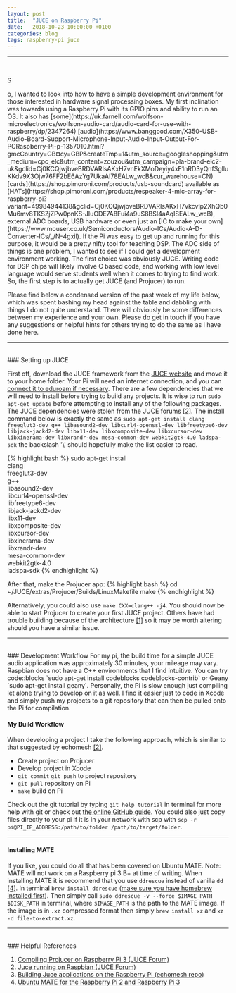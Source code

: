 ```yaml
---
layout: post
title:  "JUCE on Raspberry Pi"
date:   2018-10-23 10:00:00 +0100
categories: blog
tags: raspberry-pi juce
---
```

***
<br/>
<p><span class="firstcharacter">S</span></p>o, I wanted to look into how to have a simple development environment for those interested in hardware signal processing boxes. My first inclination was towards using a Raspberry Pi with its GPIO pins and ability to run an OS. It also has [some](https://uk.farnell.com/wolfson-microelectronics/wolfson-audio-card/audio-card-for-use-with-raspberry/dp/2347264) [audio](https://www.banggood.com/X350-USB-Audio-Board-Support-Microphone-Input-Audio-Input-Output-For-PCRaspberry-Pi-p-1357010.html?gmcCountry=GB&currency=GBP&createTmp=1&utm_source=googleshopping&utm_medium=cpc_elc&utm_content=zouzou&utm_campaign=pla-brand-elc2-uk&gclid=Cj0KCQjwjbveBRDVARIsAKxH7vnEkXMoDeyiy4xF1nRD3yQnfSglluKKdv9X3Ojw76FF2bE6AzYg7UkaAl78EALw_wcB&cur_warehouse=CN) [cards](https://shop.pimoroni.com/products/usb-soundcard) available as [HATs](https://shop.pimoroni.com/products/respeaker-4-mic-array-for-raspberry-pi?variant=49984944138&gclid=Cj0KCQjwjbveBRDVARIsAKxH7vkcvlp2XhQb0Mu6mv8TKSZjZPw0pnKS-JIuODE7A8Fui4a9uS8BSI4aAqISEALw_wcB), external ADC boards, USB hardware or even just an [IC to make your own](https://www.mouser.co.uk/Semiconductors/Audio-ICs/Audio-A-D-Converter-ICs/_/N-4gxil). If the Pi was easy to get up and running for this purpose, it would be a pretty nifty tool for teaching DSP. The ADC side of things is one problem, I wanted to see if I could get a development environment working. The first choice was obviously JUCE. Writing code for DSP chips will likely involve C based code, and working with low level language would serve students well when it comes to trying to find work. So, the first step is to actually get JUCE (and Projucer) to run.

Please find below a condensed version of the past week of my life below, which was spent bashing my head against the table and dabbling with things I do not quite understand. There will obviously be some differences between my experience and your own. Please do get in touch if you have any suggestions or helpful hints for others trying to do the same as I have done here.


***
<br/>
### Setting up JUCE

First off, download the JUCE framework from the [JUCE website](https://shop.juce.com/get-juce/download) and move it to your home folder. Your Pi will need an internet connection, and you can [connect it to eduroam if necessary](https://mhamilt.github.io/blog/2018/08/29/connect-raspberry-pi-to-eduroam.html). There are a few dependencies that we will need to install before trying to build any projects. It is wise to run `sudo apt-get update` before attempting to install any of the following packages. The JUCE dependencies were stolen from the JUCE forums [\[2\]](#helpful-references). The install command below is exactly the same as `sudo apt-get install clang freeglut3-dev g++ libasound2-dev libcurl4-openssl-dev libfreetype6-dev libjack-jackd2-dev libx11-dev libxcomposite-dev libxcursor-dev libxinerama-dev libxrandr-dev mesa-common-dev webkit2gtk-4.0 ladspa-sdk` the backslash '\\' should hopefully make the list easier to read.

{% highlight bash %}
sudo apt-get install \
               clang \
       freeglut3-dev \
                 g++ \
      libasound2-dev \
libcurl4-openssl-dev \
    libfreetype6-dev \
  libjack-jackd2-dev \
          libx11-dev \
   libxcomposite-dev \
      libxcursor-dev \
     libxinerama-dev \
       libxrandr-dev \
     mesa-common-dev \
      webkit2gtk-4.0 \
          ladspa-sdk
{% endhighlight %}

After that, make the Projucer app:
{% highlight bash %}
 cd ~/JUCE/extras/Projucer/Builds/LinuxMakefile
 make
{% endhighlight %}

Alternatively, you could also use `make CXX=clang++ -j4`. You should now be able to start Projucer to create your first JUCE project. Others have had trouble building because of the architecture [\[1\]](#helpful-references) so it may be worth altering should you have a similar issue.

***
<br/>
### Development Workflow
For my pi, the build time for a simple JUCE audio application was approximately 30 minutes, your mileage may vary. Raspbian does not have a C++ environments that I find intuitive. You can try code::blocks `sudo apt-get install codeblocks codeblocks-contrib` or Geany `sudo apt-get install geany`. Personally, the Pi is slow enough just compiling let alone trying to develop on it as well. I find it easier just to code in Xcode and simply push my projects to a git repository that can then be pulled onto the Pi for compilation.

#### My Build Workflow
When developing a project I take the following approach, which is similar to that suggested by echomesh [\[2\]](#helpful-references).

- Create project on Projucer
- Develop project in Xcode
- `git commit` `git push` to project repository
- `git pull` repository on Pi
- `make` build on Pi

Check out the git tutorial by typing `git help tutorial` in terminal for more help with git or check out [the online GitHub guide](https://help.github.com/categories/setup/). You could also just copy files directly to your pi if it is in your network with scp with `scp -r pi@PI_IP_ADDRESS:/path/to/folder /path/to/target/folder`.

***

#### Installing MATE
If you like, you could do all that has been covered on Ubuntu MATE. Note: MATE will not work on a Raspberry pi 3 B+ at time of writing. When installing MATE it is recommend that you use `ddrescue` instead of vanilla `dd` [\[4\]](#helpful-references). In terminal `brew install ddrescue` ([make sure you have homebrew installed first](https://brew.sh)). Then simply call `sudo ddrescue -v --force $IMAGE_PATH $DISK_PATH` in terminal, where `$IMAGE_PATH` is the path to the MATE image. If the image is in `.xz` compressed format then simply `brew install xz` and `xz -d file-to-extract.xz`.

***
<br/>
### Helpful References

1. [Compiling Projucer on Raspberry Pi 3 (JUCE Forum)](https://forum.juce.com/t/using-projucer-compiling-for-raspberry-pi-3/17999)
2. [Juce running on Raspbian (JUCE Forum)](https://forum.juce.com/t/juce-running-on-raspbian-raspberry-pi/23321)
3. [Building Juce applications on the Raspberry Pi (echomesh repo)](https://github.com/rec/echomesh/blob/master/documentation/Building%20Juce%20applications%20on%20the%20Raspberry%20Pi.md)
4. [Ubuntu MATE for the Raspberry Pi 2 and Raspberry Pi 3](https://ubuntu-mate.org/raspberry-pi/)
